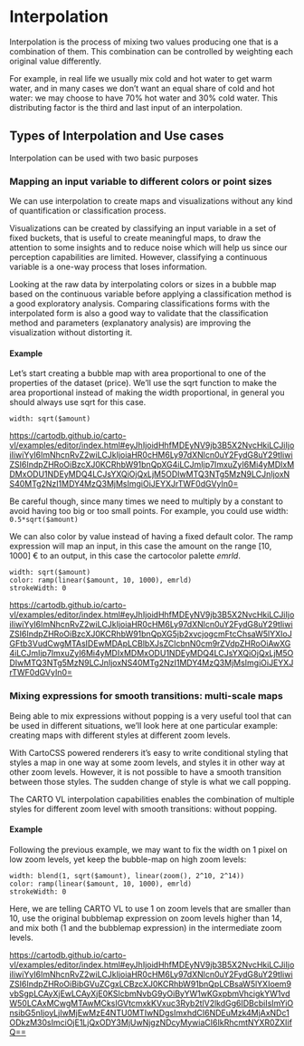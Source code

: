 # Interpolation

Interpolation is the process of mixing two values producing one that is a combination of them. This combination can be controlled by weighting each original value differently. 

For example, in real life we usually mix cold and hot water to get warm water, and in many cases we don’t want an equal share of cold and hot water: we may choose to have 70% hot water and 30% cold water. This distributing factor is the third and last input of an interpolation.

## Types of Interpolation and Use cases

Interpolation can be used with two basic purposes
### Mapping an input variable to different colors or point sizes
We can use interpolation to create maps and visualizations without any kind of quantification or classification process.

Visualizations can be created by classifying an input variable in a set of fixed buckets, that is useful to create meaningful maps, to draw the attention to some insights and to reduce noise which will help us since our perception capabilities are limited. However, classifying a continuous variable is a one-way process that loses information.

Looking at the raw data by interpolating colors or sizes in a bubble map based on the continuous variable before applying a classification method is a good exploratory analysis. Comparing classifications forms with the interpolated form is also a good way to validate that the classification method and parameters  (explanatory analysis) are improving the visualization without distorting it.





#### Example

Let’s start creating a bubble map with area proportional to one of the properties of the dataset (price). We’ll use the sqrt function to make the area proportional instead of making the width proportional, in general you should always use sqrt for this case.
```
width: sqrt($amount)
```
https://cartodb.github.io/carto-vl/examples/editor/index.html#eyJhIjoidHhfMDEyNV9jb3B5X2NvcHkiLCJiIjoiIiwiYyI6ImNhcnRvZ2wiLCJkIjoiaHR0cHM6Ly97dXNlcn0uY2FydG8uY29tIiwiZSI6IndpZHRoOiBzcXJ0KCRhbW91bnQpXG4iLCJmIjp7ImxuZyI6Mi4yMDIxMDMxODU1NDEyMDQ4LCJsYXQiOjQxLjM5ODIwMTQ3NTg5MzN9LCJnIjoxNS40MTg2NzI1MDY4MzQ3MjMsImgiOiJEYXJrTWF0dGVyIn0=

Be careful though, since many times we need to multiply by a constant to avoid having too big or too small points. For example, you could use width: `0.5*sqrt($amount)`


We can also color by value instead of having a fixed default color. The ramp expression will map an input, in this case the amount on the range [10, 1000] € to an output, in this case the cartocolor palette *emrld*.

```
width: sqrt($amount)
color: ramp(linear($amount, 10, 1000), emrld)
strokeWidth: 0
```

https://cartodb.github.io/carto-vl/examples/editor/index.html#eyJhIjoidHhfMDEyNV9jb3B5X2NvcHkiLCJiIjoiIiwiYyI6ImNhcnRvZ2wiLCJkIjoiaHR0cHM6Ly97dXNlcn0uY2FydG8uY29tIiwiZSI6IndpZHRoOiBzcXJ0KCRhbW91bnQpXG5jb2xvcjogcmFtcChsaW5lYXIoJGFtb3VudCwgMTAsIDEwMDApLCBlbXJsZClcbnN0cm9rZVdpZHRoOiAwXG4iLCJmIjp7ImxuZyI6Mi4yMDIxMDMxODU1NDEyMDQ4LCJsYXQiOjQxLjM5ODIwMTQ3NTg5MzN9LCJnIjoxNS40MTg2NzI1MDY4MzQ3MjMsImgiOiJEYXJrTWF0dGVyIn0=
### Mixing expressions for smooth transitions: multi-scale maps
Being able to mix expressions without popping is a very useful tool that can be used in different situations, we’ll look here at one particular example: creating maps with different styles at different zoom levels.

With CartoCSS powered renderers it’s easy to write conditional styling that styles a map in one way at some zoom levels, and styles it in other way at other zoom levels. However, it is not possible to have a smooth transition between those styles. The sudden change of style is what we call popping.

The CARTO VL interpolation capabilities enables the combination of multiple styles for different zoom level with smooth transitions: without popping.


#### Example

Following the previous example, we may want to fix the width on 1 pixel on low zoom levels, yet keep the bubble-map on high zoom levels:

```
width: blend(1, sqrt($amount), linear(zoom(), 2^10, 2^14))
color: ramp(linear($amount, 10, 1000), emrld)
strokeWidth: 0
```

Here, we are telling CARTO VL to use 1 on zoom levels that are smaller than 10, use the original bubblemap expression on zoom levels higher than 14, and mix both (1 and the bubblemap expression) in the intermediate zoom levels.

https://cartodb.github.io/carto-vl/examples/editor/index.html#eyJhIjoidHhfMDEyNV9jb3B5X2NvcHkiLCJiIjoiIiwiYyI6ImNhcnRvZ2wiLCJkIjoiaHR0cHM6Ly97dXNlcn0uY2FydG8uY29tIiwiZSI6IndpZHRoOiBibGVuZCgxLCBzcXJ0KCRhbW91bnQpLCBsaW5lYXIoem9vbSgpLCAyXjEwLCAyXjE0KSlcbmNvbG9yOiByYW1wKGxpbmVhcigkYW1vdW50LCAxMCwgMTAwMCksIGVtcmxkKVxuc3Ryb2tlV2lkdGg6IDBcbiIsImYiOnsibG5nIjoyLjIwMjEwMzE4NTU0MTIwNDgsImxhdCI6NDEuMzk4MjAxNDc1ODkzM30sImciOjE1LjQxODY3MjUwNjgzNDcyMywiaCI6IkRhcmtNYXR0ZXIifQ==


